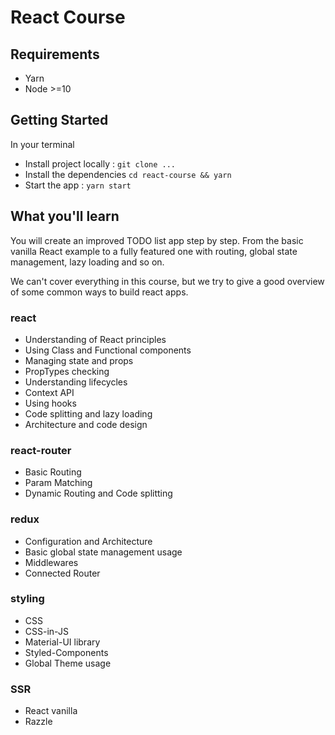 # React Course

## Requirements

- Yarn
- Node >=10

## Getting Started

In your terminal

- Install project locally : `git clone ...`
- Install the dependencies `cd react-course && yarn`
- Start the app : `yarn start`

## What you'll learn

You will create an improved TODO list app step by step.
From the basic vanilla React example to a fully featured one with routing, global state management, lazy loading and so on.

We can't cover everything in this course, but we try to give a good overview of some common ways to build react apps.

### react

- Understanding of React principles
- Using Class and Functional components
- Managing state and props
- PropTypes checking
- Understanding lifecycles
- Context API
- Using hooks
- Code splitting and lazy loading
- Architecture and code design

### react-router

- Basic Routing
- Param Matching
- Dynamic Routing and Code splitting

### redux

- Configuration and Architecture
- Basic global state management usage
- Middlewares
- Connected Router

### styling

- CSS
- CSS-in-JS
- Material-UI library
- Styled-Components
- Global Theme usage

### SSR

- React vanilla
- Razzle
